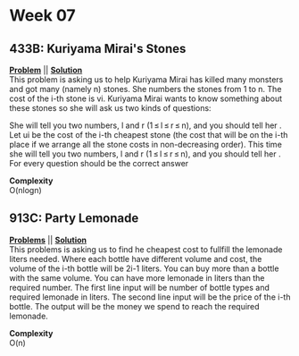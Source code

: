 # Week 07

## 433B: Kuriyama Mirai's Stones
[**Problem**](https://codeforces.com/problemset/problem/433/B) || [**Solution**](http://codeforces.com/contest/433/submission/45112203)\
This problem is asking us to help Kuriyama Mirai has killed many monsters and got many (namely n) stones. 
She numbers the stones from 1 to n. The cost of the i-th stone is vi. 
Kuriyama Mirai wants to know something about these stones so she will ask us two kinds of questions:

She will tell you two numbers, l and r (1 ≤ l ≤ r ≤ n), and you should tell her .
Let ui be the cost of the i-th cheapest stone (the cost that will be on the i-th place if we arrange all the stone costs in non-decreasing order). 
This time she will tell you two numbers, l and r (1 ≤ l ≤ r ≤ n), and you should tell her .
For every question should be the correct answer

**Complexity**<br>
O(nlogn)


## 913C: Party Lemonade
[**Problems**](https://codeforces.com/problemset/problem/913/C) || [**Solution**](http://codeforces.com/contest/913/submission/45144559)\
This problems is asking us to find he cheapest cost to fullfill the lemonade liters needed.
Where each bottle have different volume and cost, the volume of the i-th bottle will be 2i-1 liters. 
You can buy more than a bottle with the same volume.
You can have more lemonade in liters than the required number.
The first line input will be number of bottle types and required lemonade in liters. 
The second line input will be the price of the i-th bottle.
The output will be the money we spend to reach the required lemonade. 

**Complexity**<br>
O(n)
